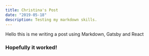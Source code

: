 ```yaml
---
title: Christina's Post
date: "2019-05-18"
description: Testing my markdown skills.
---
```


Hello this is me writing a post using Markdown, Gatsby and React

### Hopefully it worked!